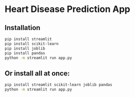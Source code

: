 # Heart Disease Prediction App

## Installation
```bash
pip install streamlit
pip install scikit-learn
pip install joblib
pip install pandas
python -m streamlit run app.py
```

## Or install all at once:
```bash
pip install streamlit scikit-learn joblib pandas
python -m streamlit run app.py
```